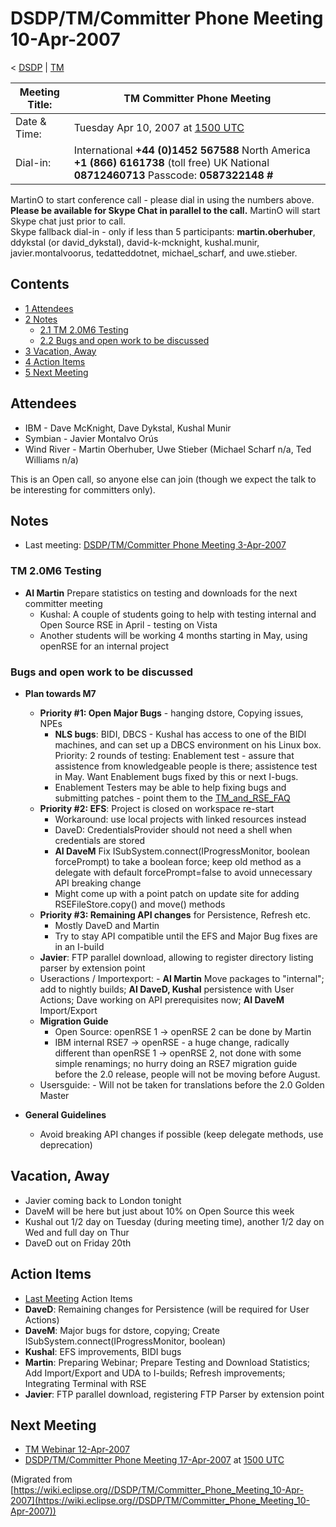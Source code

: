 

DSDP/TM/Committer Phone Meeting 10-Apr-2007
===========================================

< [DSDP](https://wiki.eclipse.org/DSDP "DSDP")‎ | [TM](./TM "DSDP/TM")

| Meeting Title: | **TM Committer Phone Meeting** |
| --- | --- |
| Date & Time: | Tuesday Apr 10, 2007 at [1500 UTC](http://www.timeanddate.com/worldclock/meetingdetails.html?year=2007&month=4&day=10&hour=15&min=00&sec=0&p1=224&p2=159&p3=250&p4=136&p5=223&iv=1800) |
| Dial-in: | International **+44 (0)1452 567588**   North America **+1 (866) 6161738** (toll free)   UK National **08712460713**   Passcode: **0587322148 #** |

MartinO to start conference call - please dial in using the numbers above.  
**Please be available for Skype Chat in parallel to the call.** MartinO will start Skype chat just prior to call.  
Skype fallback dial-in - only if less than 5 participants: **martin.oberhuber**, ddykstal (or david\_dykstal), david-k-mcknight, kushal.munir, javier.montalvoorus, tedatteddotnet, michael\_scharf, and uwe.stieber.  

Contents
--------

*   [1 Attendees](#Attendees)
*   [2 Notes](#Notes)
    *   [2.1 TM 2.0M6 Testing](#TM-2.0M6-Testing)
    *   [2.2 Bugs and open work to be discussed](#Bugs-and-open-work-to-be-discussed)
*   [3 Vacation, Away](#Vacation.2C-Away)
*   [4 Action Items](#Action-Items)
*   [5 Next Meeting](#Next-Meeting)

Attendees
---------

*   IBM - Dave McKnight, Dave Dykstal, Kushal Munir
*   Symbian - Javier Montalvo Orús
*   Wind River - Martin Oberhuber, Uwe Stieber (Michael Scharf n/a, Ted Williams n/a)

This is an Open call, so anyone else can join (though we expect the talk to be interesting for committers only).

Notes
-----

*   Last meeting: [DSDP/TM/Committer Phone Meeting 3-Apr-2007](./Committer_Phone_Meeting_3-Apr-2007 "DSDP/TM/Committer Phone Meeting 3-Apr-2007")

### TM 2.0M6 Testing

*   **AI Martin** Prepare statistics on testing and downloads for the next committer meeting
    *   Kushal: A couple of students going to help with testing internal and Open Source RSE in April - testing on Vista
    *   Another students will be working 4 months starting in May, using openRSE for an internal project

### Bugs and open work to be discussed

*   **Plan towards M7**
    *   **Priority #1: Open Major Bugs** \- hanging dstore, Copying issues, NPEs
        *   **NLS bugs**: BIDI, DBCS - Kushal has access to one of the BIDI machines, and can set up a DBCS environment on his Linux box. Priority: 2 rounds of testing: Enablement test - assure that assistence from knowledgeable people is there; assistence test in May. Want Enablement bugs fixed by this or next I-bugs.
        *   Enablement Testers may be able to help fixing bugs and submitting patches - point them to the [TM\_and\_RSE_FAQ](./TM_and_RSE_FAQ "TM and RSE FAQ")
    *   **Priority #2: EFS**: Project is closed on workspace re-start
        *   Workaround: use local projects with linked resources instead
        *   DaveD: CredentialsProvider should not need a shell when credentials are stored
        *   **AI DaveM** Fix ISubSystem.connect(IProgressMonitor, boolean forcePrompt) to take a boolean force; keep old method as a delegate with default forcePrompt=false to avoid unnecessary API breaking change
        *   Might come up with a point patch on update site for adding RSEFileStore.copy() and move() methods
    *   **Priority #3: Remaining API changes** for Persistence, Refresh etc.
        *   Mostly DaveD and Martin
        *   Try to stay API compatible until the EFS and Major Bug fixes are in an I-build
    *   **Javier**: FTP parallel download, allowing to register directory listing parser by extension point
    *   Useractions / Importexport: - **AI Martin** Move packages to "internal"; add to nightly builds; **AI DaveD, Kushal** persistence with User Actions; Dave working on API prerequisites now; **AI DaveM** Import/Export
    *   **Migration Guide**
        *   Open Source: openRSE 1 -> openRSE 2 can be done by Martin
        *   IBM internal RSE7 -> openRSE - a huge change, radically different than openRSE 1 -> openRSE 2, not done with some simple renamings; no hurry doing an RSE7 migration guide before the 2.0 release, people will not be moving before August.
    *   Usersguide: - Will not be taken for translations before the 2.0 Golden Master

  

*   **General Guidelines**
    *   Avoid breaking API changes if possible (keep delegate methods, use deprecation)

Vacation, Away
--------------

*   Javier coming back to London tonight
*   DaveM will be here but just about 10% on Open Source this week
*   Kushal out 1/2 day on Tuesday (during meeting time), another 1/2 day on Wed and full day on Thur
*   DaveD out on Friday 20th

Action Items
------------

*   [Last Meeting](./Committer_Phone_Meeting_3-Apr-2007#Action_Items "DSDP/TM/Committer Phone Meeting 3-Apr-2007") Action Items
*   **DaveD**: Remaining changes for Persistence (will be required for User Actions)
*   **DaveM**: Major bugs for dstore, copying; Create ISubSystem.connect(IProgressMonitor, boolean)
*   **Kushal**: EFS improvements, BIDI bugs
*   **Martin**: Preparing Webinar; Prepare Testing and Download Statistics; Add Import/Export and UDA to I-builds; Refresh improvements; Integrating Terminal with RSE
*   **Javier**: FTP parallel download, registering FTP Parser by extension point

Next Meeting
------------

*   [TM Webinar 12-Apr-2007](https://www.eclipse.org/community/webinars.php#TM)
*   [DSDP/TM/Committer Phone Meeting 17-Apr-2007](./Committer_Phone_Meeting_17-Apr-2007 "DSDP/TM/Committer Phone Meeting 17-Apr-2007") at [1500 UTC](http://www.timeanddate.com/worldclock/meetingdetails.html?year=2007&month=4&day=17&hour=15&min=00&sec=0&p1=224&p2=159&p3=250&p4=136&p5=223&iv=1800)


(Migrated from [https://wiki.eclipse.org//DSDP/TM/Committer_Phone_Meeting_10-Apr-2007](https://wiki.eclipse.org//DSDP/TM/Committer_Phone_Meeting_10-Apr-2007))